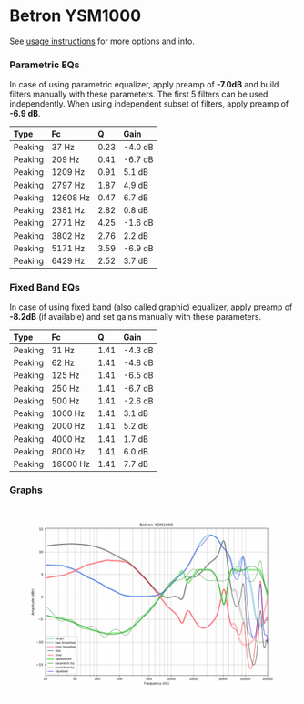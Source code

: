 # Betron YSM1000
See [usage instructions](https://github.com/jaakkopasanen/AutoEq#usage) for more options and info.

### Parametric EQs
In case of using parametric equalizer, apply preamp of **-7.0dB** and build filters manually
with these parameters. The first 5 filters can be used independently.
When using independent subset of filters, apply preamp of **-6.9 dB**.

| Type    | Fc       |    Q | Gain    |
|:--------|:---------|:-----|:--------|
| Peaking | 37 Hz    | 0.23 | -4.0 dB |
| Peaking | 209 Hz   | 0.41 | -6.7 dB |
| Peaking | 1209 Hz  | 0.91 | 5.1 dB  |
| Peaking | 2797 Hz  | 1.87 | 4.9 dB  |
| Peaking | 12608 Hz | 0.47 | 6.7 dB  |
| Peaking | 2381 Hz  | 2.82 | 0.8 dB  |
| Peaking | 2771 Hz  | 4.25 | -1.6 dB |
| Peaking | 3802 Hz  | 2.76 | 2.2 dB  |
| Peaking | 5171 Hz  | 3.59 | -6.9 dB |
| Peaking | 6429 Hz  | 2.52 | 3.7 dB  |

### Fixed Band EQs
In case of using fixed band (also called graphic) equalizer, apply preamp of **-8.2dB**
(if available) and set gains manually with these parameters.

| Type    | Fc       |    Q | Gain    |
|:--------|:---------|:-----|:--------|
| Peaking | 31 Hz    | 1.41 | -4.3 dB |
| Peaking | 62 Hz    | 1.41 | -4.8 dB |
| Peaking | 125 Hz   | 1.41 | -6.5 dB |
| Peaking | 250 Hz   | 1.41 | -6.7 dB |
| Peaking | 500 Hz   | 1.41 | -2.6 dB |
| Peaking | 1000 Hz  | 1.41 | 3.1 dB  |
| Peaking | 2000 Hz  | 1.41 | 5.2 dB  |
| Peaking | 4000 Hz  | 1.41 | 1.7 dB  |
| Peaking | 8000 Hz  | 1.41 | 6.0 dB  |
| Peaking | 16000 Hz | 1.41 | 7.7 dB  |

### Graphs
![](./Betron%20YSM1000.png)